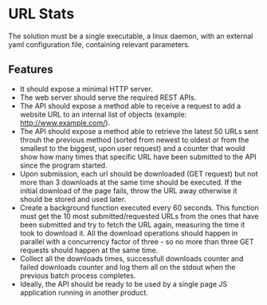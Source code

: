 # URL Stats

The solution must be a single executable, a linux daemon, with an external yaml configuration file, containing relevant parameters.

## Features
- It should expose a minimal HTTP server. 
- The web server should serve the required REST APIs.
- The API should expose a method able to receive a request to add a website URL to an internal list of objects (example: http://www.example.com/).
- The API should expose a method able to retrieve the latest 50 URLs sent throuh the previous method (sorted from newest to oldest or from the smallest to the biggest, upon user request) and a counter that would show how many times that specific URL have been submitted to the API since the program started.
- Upon submission, each url should be downloaded (GET request) but not more than 3 downloads at the same time should be executed.  If the initial download of the page fails, throw the URL away otherwise it should be stored and used later.
- Create a background function executed every 60 seconds. This function must get the 10 most submitted/requested URLs from the ones that have been submitted and try to fetch the URL again, measuring the time it took to download it. All the download operations should happen in parallel with a concurrency factor of three - so no more than three GET requests should happen at the same time.
- Collect all the downloads times, successfull downloads counter and failed downloads counter and log them all on the stdout when the previous batch process completes.
- Ideally, the API should be ready to be used by a single page JS application running in another product.

